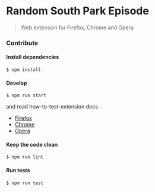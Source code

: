 # Random South Park Episode

> Web extension for Firefox, Chrome and Opera

### Contribute

#### Install dependencies

```
$ npm install
```

#### Develop

```
$ npm run start
```

and read how-to-test-extension docs

- [Firefox](https://developer.mozilla.org/en-US/Add-ons/WebExtensions/Temporary_Installation_in_Firefox)
- [Chrome](https://developer.chrome.com/extensions/getstarted#unpacked)
- [Opera](https://dev.opera.com/extensions/testing/)

#### Keep the code clean

```
$ npm run lint
```

#### Run tests

```
$ npm run test
```
